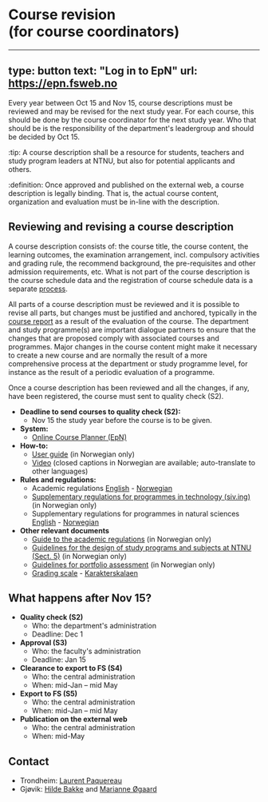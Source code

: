 # Course revision (for course coordinators)

---
type: button
text: "Log in to EpN"
url: https://epn.fsweb.no
---


Every year between Oct 15 and Nov 15, course descriptions must be reviewed and may be revised for the next study year. For each course, this should be done by the course coordinator for the next study year. Who that should be is the responsibility of the department's leadergroup and should be decided by Oct 15.

:tip:
A course description shall be a resource for students, teachers and study program leaders at NTNU, but also for potential applicants and others.


:definition:
Once approved and published on the external web, a course description is legally binding. That is, the actual course content, organization and evaluation must be in-line with the description.


## Reviewing and revising a course description

A course description consists of: the course title, the course content, the learning outcomes, the examination arrangement, incl. compulsory activities and grading rule, the recommend background, the pre-requisites and other admission requirements, etc. What is not part of the course description is the course schedule data and the registration of course schedule data is a separate [process](timeplan.html). 

All parts of a course description must be reviewed and it is possible to revise all parts, but changes must be justified and anchored, typically in the [course report](https://innsida.ntnu.no/studiekvalitetsportalen/) as a result of the evaluation of the course. The department and study programme(s) are important dialogue partners to ensure that the changes that are proposed comply with associated courses and programmes. Major changes in the course content might make it necessary to create a new course and are normally the result of a more comprehensive process at the department or study programme level, for instance as the result of a periodic evaluation of a programme.

Once a course description has been reviewed and all the changes, if any, have been registered, the course must sent to quality check (S2). 


* **Deadline to send courses to quality check (S2):**
    - Nov 15 the study year before the course is to be given.
* **System:**
    - [Online Course Planner (EpN)](https://epn.fsweb.no) 
* **How-to:** 
    - [User guide](https://i.ntnu.no/wiki/-/wiki/Norsk/EpN+-+Brukerveiledning+for+fagperson) (in Norwegian only)
    - [Video](https://www.youtube.com/watch?v=okR3nTtdal8) (closed captions in Norwegian are available; auto-translate to other languages)
* **Rules and regulations:**
    - Academic regulations [English](https://i.ntnu.no/documents/1305837853/1306916285/engelsk+oversettelse+av+studieforskriften+sist+endret+220623.pdf/2da86c37-a7a1-c633-2046-fcacabd2b21b?t=1693314949544) - [Norwegian](https://lovdata.no/dokument/SF/forskrift/2015-12-08-1449)
    - [Supplementary regulations for programmes in technology (siv.ing)](https://i.ntnu.no/documents/portlet_file_entry/1305837853/Utfyllende-regler+siving+til+rektor+.pdf/8fa3bf4d-e1e9-c743-0796-e8ce227779d1) (in Norwegian only)
    - Supplementary regulations for programmes in natural sciences [English](https://i.ntnu.no/documents/1305837853/1306916285/en-UTF+Realfag+aug+2024+eng.pdf/07186fd6-c774-ba8f-269c-bd8402bb5548?t=1726040724846) - [Norwegian](https://i.ntnu.no/documents/1305837853/1306916285/UTF+Realfag+per+aug+2024.pdf/2d02bbf9-702a-bf01-a50f-e0db27c9a834?t=1725280282551)
* **Other relevant documents**
    - [Guide to the academic regulations](https://i.ntnu.no/wiki/-/wiki/Norsk/Veiledning+til+ny+studieforskrift+ved+NTNU) (in Norwegian only)
    - [Guidelines for the design of study programs and subjects at NTNU (Sect. 5)](https://i.ntnu.no/documents/portlet_file_entry/1305837853/Til+ny+eksp_Korrigert+versjon+Studieplanveilderen_rev+kap+5.12_Okt23.pdf/ac8da98b-c353-ce89-46fc-f82a9ed03301) (in Norwegian only)
    - [Guidelines for portfolio assessment](https://i.ntnu.no/documents/1305837853/1306916285/VeilederMappevurdering110621.pdf/91fdac47-80f0-f5a3-b64b-84e35b6d7ba5?t=1685708285682) (in Norwegian only)
    - [Grading scale](https://i.ntnu.no/wiki/-/wiki/English/Grading+scale) - [Karakterskalaen](https://i.ntnu.no/wiki/-/wiki/Norsk/Karakterskalaen)

    
## What happens after Nov 15? 

* **Quality check (S2)**
    - Who: the department's administration
    - Deadline: Dec 1
* **Approval (S3)**
    - Who: the faculty's administration
    - Deadline: Jan 15
* **Clearance to export to FS (S4)**
    - Who: the central administration
    - When: mid-Jan – mid May
* **Export to FS (S5)**
    - Who: the central administration
    - When: mid-Jan – mid May
* **Publication on the external web**
    - Who: the central administration
    - When: mid-May
    
## Contact

* Trondheim: [Laurent Paquereau](mailto:laurent.paquereau@ntnu.no)
* Gjøvik: [Hilde Bakke](mailto:hilde.bakke@ntnu.no) and [Marianne Øgaard](mailto:marianne.ogaard@ntnu.no)

